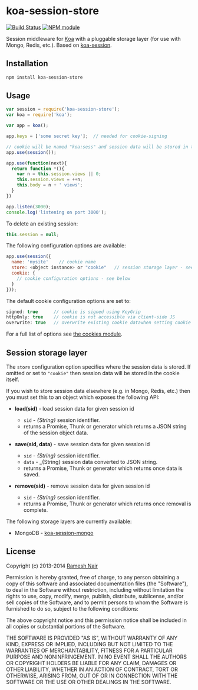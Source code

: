 # koa-session-store

[![Build Status](https://secure.travis-ci.org/hiddentao/koa-session-store.png)](http://travis-ci.org/hiddentao/koa-session-store) [![NPM module](https://badge.fury.io/js/koa-session-store.png)](https://npmjs.org/package/koa-session-store)

Session middleware for [Koa](https://github.com/koajs/koa) with a pluggable storage layer (for use with Mongo, Redis, etc.).
Based on [koa-session](https://github.com/koajs/session).

## Installation

```bash
npm install koa-session-store
```

## Usage

```js
var session = require('koa-session-store');
var koa = require('koa');

var app = koa();

app.keys = ['some secret key'];  // needed for cookie-signing

// cookie will be named "koa:sess" and session data will be stored in the cookie itself
app.use(session());

app.use(function(next){
  return function *(){
    var n = this.session.views || 0;
    this.session.views = ++n;
    this.body = n + ' views';
  }
})

app.listen(3000);
console.log('listening on port 3000');
```

To delete an existing session:

```js
this.session = null;
```

The following configuration options are available:

```js
app.use(session({
  name: 'mysite'    // cookie name
  store: <object instance> or "cookie"   // session storage layer - see below
  cookie: {
    // cookie configuration options - see below
  }
}));
```

The default cookie configuration options are set to:

```js
signed: true      // cookie is signed using KeyGrip
httpOnly: true    // cookie is not accessible via client-side JS
overwrite: true   // overwrite existing cookie datawhen setting cookie
```

For a full list of options see [the cookies module](https://github.com/jed/cookies#cookiesset-name--value---options--).

## Session storage layer

The `store` configuration option specifies where the session data is stored. If omitted or set to `"cookie"` then
session data will be stored in the cookie itself.

If you wish to store session data elsewhere (e.g. in Mongo, Redis, etc.) then you must set this to an object which
exposes the following API:

 * **load(sid)** - load session data for given session id
   * `sid` - _{String}_ session identifier.
   * returns a Promise, Thunk or generator which returns a JSON string of the session object data.

 * **save(sid, data)** - save session data for given session id
   * `sid` - _{String}_ session identifier.
   * `data` - _{String} session data converted to JSON string.
   * returns a Promise, Thunk or generator which returns once data is saved.

 * **remove(sid)** - remove session data for given session id
   * `sid` - _{String}_ session identifier.
   * returns a Promise, Thunk or generator which returns once removal is complete.


The following storage layers are currently available:

  * MongoDB - [koa-session-mongo](https://npmjs.org/package/koa-session-mongo)


## License

Copyright (c) 2013-2014 [Ramesh Nair](http://hiddentao.com/)

Permission is hereby granted, free of charge, to any person obtaining a copy
of this software and associated documentation files (the "Software"), to deal
in the Software without restriction, including without limitation the rights
to use, copy, modify, merge, publish, distribute, sublicense, and/or sell
copies of the Software, and to permit persons to whom the Software is
furnished to do so, subject to the following conditions:

The above copyright notice and this permission notice shall be included in
all copies or substantial portions of the Software.

THE SOFTWARE IS PROVIDED "AS IS", WITHOUT WARRANTY OF ANY KIND, EXPRESS OR
IMPLIED, INCLUDING BUT NOT LIMITED TO THE WARRANTIES OF MERCHANTABILITY,
FITNESS FOR A PARTICULAR PURPOSE AND NONINFRINGEMENT. IN NO EVENT SHALL THE
AUTHORS OR COPYRIGHT HOLDERS BE LIABLE FOR ANY CLAIM, DAMAGES OR OTHER
LIABILITY, WHETHER IN AN ACTION OF CONTRACT, TORT OR OTHERWISE, ARISING FROM,
OUT OF OR IN CONNECTION WITH THE SOFTWARE OR THE USE OR OTHER DEALINGS IN
THE SOFTWARE.
